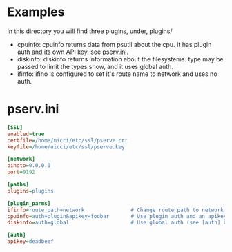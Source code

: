# Examples
In this directory you will find three plugins, under, plugins/
* cpuinfo: cpuinfo returns data from psutil about the cpu. It has plugin auth and its own API key. see [pserv.ini](#pserv.ini). 
* diskinfo: diskinfo returns information about the filesystems. type may be passed to limit the types show, and it uses global auth. 
* ifinfo: ifino is configured to set it's route name to network and uses no auth.

# pserv.ini

```ini
[SSL]
enabled=true
certfile=/home/nicci/etc/ssl/pserve.crt
keyfile=/home/nicci/etc/ssl/pserve.key

[network]
bindto=0.0.0.0
port=9192

[paths]
plugins=plugins

[plugin_parms]
ifinfo=route_path=network               # Change route_path to network
cpuinfo=auth=plugin&apikey=foobar       # Use plugin auth and an apikey of foobar
diskinfo=auth=global                    # Use global auth (see [auth] below)

[auth]
apikey=deadbeef
```